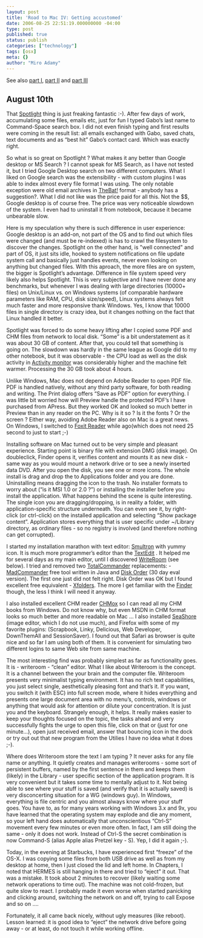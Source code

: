 ```yaml
---
layout: post
title: 'Road to Mac IV: Getting accustomed'
date: 2006-08-25 22:51:19.000000000 -04:00
type: post
published: true
status: publish
categories: ["technology"]
tags: [osx]
meta: {}
author: "Miro Adamy"
---
```

See also <a href="{{< ref 2006-08-22-road-to-mac-i-hard-decisions.md >}}">part I</a>, <a href="{{< ref 2006-08-23-road-to-mac-ii-ive-got-a-macbook.md >}}">part II</a>
and <a href="{{< ref 2006-08-24-road-to-mac-iii-the-culture-shock.md >}}">part III</a>

## August 10th


<p>That <a href="http://www.apple.com/macosx/features/spotlight/" title="Spotlight ">Spotlight</a> thing is just freaking fantastic :-). After few days of work, accumulating some files, emails etc, just for fun I typed Gabo’s last name to Command-Space search box. I did not even finish typing and first results were coming in the result list: all emails exchanged with Gabo, saved chats, text documents and as “best hit” Gabo’s contact card. Which was exactly right.</p>
<p>So what is so great on Spotlight ? What makes it any better than Google desktop or MS Search ? I cannot speak for MS Search, as I have not tested it, but I tried Google Desktop search on two different computers. What I <span>liked </span>on Google search was the extensibility - with custom plugins I was able to index almost every file format I was using. The only notable exception were old email archives in <a href="http://www.ritlabs.com/en/products/thebat/" title="TheBat!">TheBat!</a>   format - anybody has a suggestion?. What I did <span>not like </span>was the price paid for all this. Not the $$, Google desktop is of course free. The price was very noticeable slowdown of the system. I even had to uninstall it from notebook, because it became unbearable slow.</p>
<p>Here is my speculation why there is such difference in user experience: Google desktop is an add-on, not part of the OS and to find out which files were changed (and must be re-indexed) is has to crawl the filesystem to discover the changes. Spotlight on the other hand, is "well connected" and part of OS, it just sits idle, hooked to system notifications on file update system call and basically just handles events, never even looking on anything but changed files. With this aproach, the more files are on system, the bigger is Spotlight’s advantage. Difference in file system speed very likely also helps Spotlight. This is very subjective and I have never done any benchmarks, but whenever I was dealing with large directories (10000+ files) on Unix/Linux vs. on Windows systems (of comparable hardware parameters like RAM, CPU, disk size/speed), Linux systems always felt much faster and more responsive thank Windows. Yes, I know that 10000 files in single directory is crazy idea, but it changes nothing on the fact that Linux handled it better.</p>
<p>Spotlight was forced to do some heavy lifting after I copied some PDF and CHM files from network to local disk. “Some” is a bit understatement as it was about 30 GB of content. After that, you could tell that something is going on. The slowdown was hardly in the same league as Google did to my other notebook, but it was observable - the CPU load as well as the disk activity in <a href="http://en.wikipedia.org/wiki/Activity_Monitor" title="Activity monitor ">Activity monitor</a> was considerably higher and the machine felt warmer. Processing the 30 GB took about 4 hours.</p>
<p>Unlike Windows, Mac does not depend on Adobe Reader to open PDF file. PDF is handled natively, without any third party software, for both reading and writing. The Print dialog offers “Save as PDF” option for everything. I was little bit worried how will Preview handle the protected PDF’s I have purchased from APress. But they worked OK and looked so much better in Preview than in any reader on the PC. Why is it so ? Is it the fonts ? Or the screen ? Either way, avoiding Adobe Reader also on Mac is a great news. On Windows, I switched to <a href="http://www.foxitsoftware.com/pdf/rd_intro.php" title="Foxit Reader">Foxit Reader</a>   while ago(which does not need 25 second to just to start ;-)</p>
<p>Installing software on Mac turned out to be very simple and pleasant experience. Starting point is binary file with extension DMG (disk image). On doubleclick, Finder opens it, verifies content and mounts it as new disk - same way as you would mount a network drive or to see a newly inserted data DVD. After you open the disk, you see one or more icons. The whole install is drag and drop the to Applications folder and you are done. Uninstalling means dragging the icon to the trash. No installer formats to worry about (“is it MSI 1.0 or 2.0 ?”) or installing the installer before you install the application. What happens behind the scene is quite interesting. The single icon you are dragging/dropping, is in reality a folder, with application-specific structure underneath. You can even see it, by right-click (or ctrl-click) on the installed application and selecting “Show package content”. Application stores everything that is user specific under ~/Library directory, as ordinary files - so no registry is involved (and therefore nothing can get corrupted).</p>
<p>I started my installation marathon with text editor: <a href="http://smultron.sourceforge.net/" title="Smultron">Smultron</a>   with yummy icon. It is much more programmer’s editor than the <a href="http://en.wikipedia.org/wiki/TextEdit" title="TextEdit">TextEdit</a>  . It helped me for several days as my main editor, until I discovered <a href="http://www.hogbaysoftware.com/product/writeroom" title="WriteRoom">WriteRoom</a>   (see below). I tried and removed two <a href="http://www.ghisler.com/" title="TotalCommander">TotalCommander</a>   replacements: - <a href="http://www.madcommander.com/" title="MadCommander">MadCommander</a>   free tool written in Java and <a href="http://www.likemac.ru/english/" title="Disk Order">Disk Order</a>   (30 day eval version). The first one just did not felt right. Disk Order was OK but I found excellent free equivalent - <a href="http://www.kai-heitkamp.de/cms_en/main.php?content=9&amp;module=0" title="Xfolders">Xfolders</a>. The more I get familiar with the <a href="http://www.apple.com/macosx/features/finder/" title="Finder">Finder</a>   though, the less I think I will need it anyway.</p>
<p>I also installed excellent CHM reader <a href="http://chmox.sourceforge.net/" title="CHMox">CHMox</a> so I can read all my CHM books from Windows. Do not know why, but even MSDN in CHM format looks so much better and more readable on Mac … I also installed <a href="http://seashore.sourceforge.net/" title="SeaShore ">SeaShore</a> (image editor, which I do not use much), and Firefox with some of my favorite plugins: (Scrapbook, Linky, Delicious, Web Developer, DownThemAll and SessionSaver). I found out that Safari as browser is quite nice and so far I am using both of them. It is convenient for simulating two different logins to same Web site from same machine.</p>
<p>The most interesting find was probably simplest as far as functionality goes. It is - writeroom - “clean” editor. What I like about Writeroom is the concept. It is a channel between the your brain and the computer file. Writeroom presents very minimalist typing environment. It has no rich text capabilities, you just select single, aesthetically pleasing font and that’s it. If you want, you switch it (with ESC) into full screen mode, where it hides everything and presents one large document area with no menu’s, controls, windows or anything that would ask for attention or dilute your concentration. It is just you and the keyboard. Strangely enough, it helps. It really makes easier to keep your thoughts focused on the topic, the tasks ahead and very successfully fights the urge to open this file, click on that or (just for one minute…), open just received email, answer that bouncing icon in the dock or try out out that new program from the Utilies I have no idea what it does ;-).</p>
<p>Where does Writeroom store the text I am typing ? It never asks for any file name or anything. It quietly creates and manages writerooms - some sort of persistent buffers, named by the first sentence in them and keeps them (likely) in the Library - user specific section of the application program. It is very convenient but it takes some time to mentally adjust to it. Not being able to see where your stuff is saved (and verify that it is actually saved) is very disconcerting situation for a WG (windows guy). In Windows, everything is file centric and you almost always know where your stuff goes. You have to, as for many years working with Windows 3.x and 9x, you have learned that the operating system may explode and die any moment, so your left hand does automatically that unconscientious “Ctrl-S” movement every few minutes or even more often. In fact, I am still doing the same - only it does not work. Instead of Ctrl-S the secret combination is now Command-S (alias Apple alias Pretzel key - S). Yep, I did it again ;-).</p>
<p>Today, in the evening at Starbucks, I have experienced first “freeze” of the OS-X. I was copying some files from both USB drive as well as from my desktop at home, then I just closed the lid and left home. In Chapters, I noted that HERMES is still hanging in there and tried to “eject” it out. That was a mistake. It took about 2 minutes to recover (likely waiting some network operations to time out). The machine was not cold-frozen, but quite slow to react. I probably made it even worse when started panicking and clicking around, switching the network on and off, trying to call Expose and so on ….</p>
<p>Fortunately, it all came back nicely, without ugly measures (like reboot). Lesson learned: it is good idea to “eject” the network drive before going away - or at least, do not touch it while working offline.</p>
